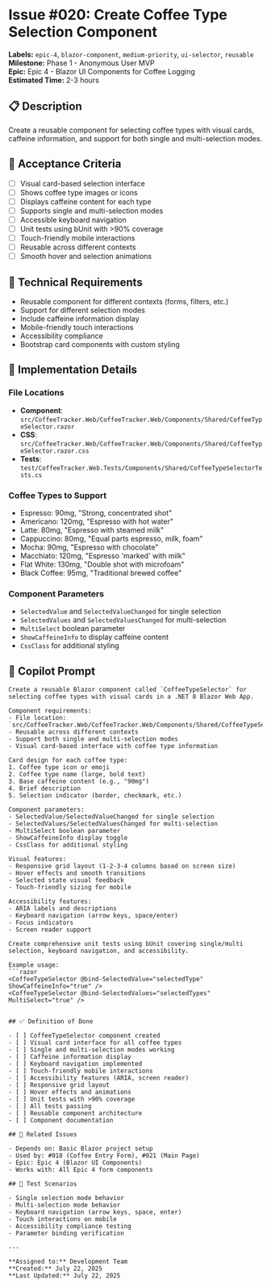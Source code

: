 # Issue #020: Create Coffee Type Selection Component

**Labels:** `epic-4`, `blazor-component`, `medium-priority`, `ui-selector`, `reusable`  
**Milestone:** Phase 1 - Anonymous User MVP  
**Epic:** Epic 4 - Blazor UI Components for Coffee Logging  
**Estimated Time:** 2-3 hours  

## 📋 Description

Create a reusable component for selecting coffee types with visual cards, caffeine information, and support for both single and multi-selection modes.

## 🎯 Acceptance Criteria

- [ ] Visual card-based selection interface
- [ ] Shows coffee type images or icons
- [ ] Displays caffeine content for each type
- [ ] Supports single and multi-selection modes
- [ ] Accessible keyboard navigation
- [ ] Unit tests using bUnit with >90% coverage
- [ ] Touch-friendly mobile interactions
- [ ] Reusable across different contexts
- [ ] Smooth hover and selection animations

## 🔧 Technical Requirements

- Reusable component for different contexts (forms, filters, etc.)
- Support for different selection modes
- Include caffeine information display
- Mobile-friendly touch interactions
- Accessibility compliance
- Bootstrap card components with custom styling

## 📝 Implementation Details

### File Locations
- **Component**: `src/CoffeeTracker.Web/CoffeeTracker.Web/Components/Shared/CoffeeTypeSelector.razor`
- **CSS**: `src/CoffeeTracker.Web/CoffeeTracker.Web/Components/Shared/CoffeeTypeSelector.razor.css`
- **Tests**: `test/CoffeeTracker.Web.Tests/Components/Shared/CoffeeTypeSelectorTests.cs`

### Coffee Types to Support
- Espresso: 90mg, "Strong, concentrated shot"
- Americano: 120mg, "Espresso with hot water"
- Latte: 80mg, "Espresso with steamed milk"
- Cappuccino: 80mg, "Equal parts espresso, milk, foam"
- Mocha: 90mg, "Espresso with chocolate"
- Macchiato: 120mg, "Espresso 'marked' with milk"
- Flat White: 130mg, "Double shot with microfoam"
- Black Coffee: 95mg, "Traditional brewed coffee"

### Component Parameters
- `SelectedValue` and `SelectedValueChanged` for single selection
- `SelectedValues` and `SelectedValuesChanged` for multi-selection
- `MultiSelect` boolean parameter
- `ShowCaffeineInfo` to display caffeine content
- `CssClass` for additional styling

## 🤖 Copilot Prompt

```
Create a reusable Blazor component called `CoffeeTypeSelector` for selecting coffee types with visual cards in a .NET 8 Blazor Web App.

Component requirements:
- File location: `src/CoffeeTracker.Web/CoffeeTracker.Web/Components/Shared/CoffeeTypeSelector.razor`
- Reusable across different contexts
- Support both single and multi-selection modes
- Visual card-based interface with coffee type information

Card design for each coffee type:
1. Coffee type icon or emoji
2. Coffee type name (large, bold text)
3. Base caffeine content (e.g., "90mg")
4. Brief description
5. Selection indicator (border, checkmark, etc.)

Component parameters:
- SelectedValue/SelectedValueChanged for single selection
- SelectedValues/SelectedValuesChanged for multi-selection
- MultiSelect boolean parameter
- ShowCaffeineInfo display toggle
- CssClass for additional styling

Visual features:
- Responsive grid layout (1-2-3-4 columns based on screen size)
- Hover effects and smooth transitions
- Selected state visual feedback
- Touch-friendly sizing for mobile

Accessibility features:
- ARIA labels and descriptions
- Keyboard navigation (arrow keys, space/enter)
- Focus indicators
- Screen reader support

Create comprehensive unit tests using bUnit covering single/multi selection, keyboard navigation, and accessibility.

Example usage:
```razor
<CoffeeTypeSelector @bind-SelectedValue="selectedType" ShowCaffeineInfo="true" />
<CoffeeTypeSelector @bind-SelectedValues="selectedTypes" MultiSelect="true" />
```
```

## ✅ Definition of Done

- [ ] CoffeeTypeSelector component created
- [ ] Visual card interface for all coffee types
- [ ] Single and multi-selection modes working
- [ ] Caffeine information display
- [ ] Keyboard navigation implemented
- [ ] Touch-friendly mobile interactions
- [ ] Accessibility features (ARIA, screen reader)
- [ ] Responsive grid layout
- [ ] Hover effects and animations
- [ ] Unit tests with >90% coverage
- [ ] All tests passing
- [ ] Reusable component architecture
- [ ] Component documentation

## 🔗 Related Issues

- Depends on: Basic Blazor project setup
- Used by: #018 (Coffee Entry Form), #021 (Main Page)
- Epic: Epic 4 (Blazor UI Components)
- Works with: All Epic 4 form components

## 🧪 Test Scenarios

- Single selection mode behavior
- Multi-selection mode behavior
- Keyboard navigation (arrow keys, space, enter)
- Touch interactions on mobile
- Accessibility compliance testing
- Parameter binding verification

---

**Assigned to:** Development Team  
**Created:** July 22, 2025  
**Last Updated:** July 22, 2025
